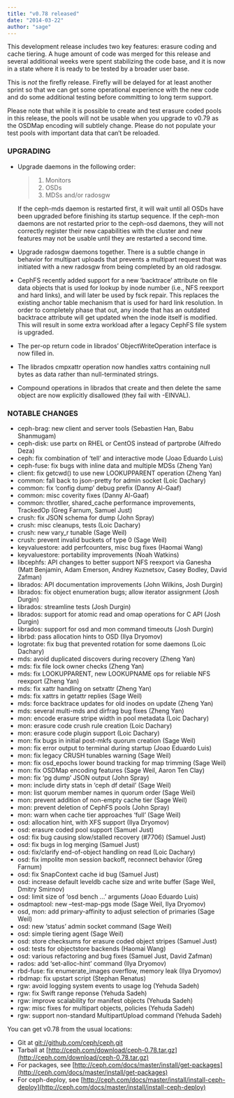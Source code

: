 ```yaml
---
title: "v0.78 released"
date: "2014-03-22"
author: "sage"
---
```


This development release includes two key features: erasure coding and cache tiering. A huge amount of code was merged for this release and several additional weeks were spent stabilizing the code base, and it is now in a state where it is ready to be tested by a broader user base.

This is _not_ the firefly release. Firefly will be delayed for at least another sprint so that we can get some operational experience with the new code and do some additional testing before committing to long term support.

Please note that while it is possible to create and test erasure coded pools in this release, the pools will not be usable when you upgrade to v0.79 as the OSDMap encoding will subtlely change. Please do not populate your test pools with important data that can’t be reloaded.

### UPGRADING

- Upgrade daemons in the following order:
    
    > 1. Monitors
    > 2. OSDs
    > 3. MDSs and/or radosgw
    
    If the ceph-mds daemon is restarted first, it will wait until all OSDs have been upgraded before finishing its startup sequence. If the ceph-mon daemons are not restarted prior to the ceph-osd daemons, they will not correctly register their new capabilities with the cluster and new features may not be usable until they are restarted a second time.
- Upgrade radosgw daemons together. There is a subtle change in behavior for multipart uploads that prevents a multipart request that was initiated with a new radosgw from being completed by an old radosgw.
- CephFS recently added support for a new ‘backtrace’ attribute on file data objects that is used for lookup by inode number (i.e., NFS reexport and hard links), and will later be used by fsck repair. This replaces the existing anchor table mechanism that is used for hard link resolution. In order to completely phase that out, any inode that has an outdated backtrace attribute will get updated when the inode itself is modified. This will result in some extra workload after a legacy CephFS file system is upgraded.
- The per-op return code in librados’ ObjectWriteOperation interface is now filled in.
- The librados cmpxattr operation now handles xattrs containing null bytes as data rather than null-terminated strings.
- Compound operations in librados that create and then delete the same object are now explicitly disallowed (they fail with -EINVAL).

### NOTABLE CHANGES

- ceph-brag: new client and server tools (Sebastien Han, Babu Shanmugam)
- ceph-disk: use partx on RHEL or CentOS instead of partprobe (Alfredo Deza)
- ceph: fix combination of ‘tell’ and interactive mode (Joao Eduardo Luis)
- ceph-fuse: fix bugs with inline data and multiple MDSs (Zheng Yan)
- client: fix getcwd() to use new LOOKUPPARENT operation (Zheng Yan)
- common: fall back to json-pretty for admin socket (Loic Dachary)
- common: fix ‘config dump’ debug prefix (Danny Al-Gaaf)
- common: misc coverity fixes (Danny Al-Gaaf)
- common: throtller, shared\_cache performance improvements, TrackedOp (Greg Farnum, Samuel Just)
- crush: fix JSON schema for dump (John Spray)
- crush: misc cleanups, tests (Loic Dachary)
- crush: new vary\_r tunable (Sage Weil)
- crush: prevent invalid buckets of type 0 (Sage Weil)
- keyvaluestore: add perfcounters, misc bug fixes (Haomai Wang)
- keyvaluestore: portability improvements (Noah Watkins)
- libcephfs: API changes to better support NFS reexport via Ganesha (Matt Benjamin, Adam Emerson, Andrey Kuznetsov, Casey Bodley, David Zafman)
- librados: API documentation improvements (John Wilkins, Josh Durgin)
- librados: fix object enumeration bugs; allow iterator assignment (Josh Durgin)
- librados: streamline tests (Josh Durgin)
- librados: support for atomic read and omap operations for C API (Josh Durgin)
- librados: support for osd and mon command timeouts (Josh Durgin)
- librbd: pass allocation hints to OSD (Ilya Dryomov)
- logrotate: fix bug that prevented rotation for some daemons (Loic Dachary)
- mds: avoid duplicated discovers during recovery (Zheng Yan)
- mds: fix file lock owner checks (Zheng Yan)
- mds: fix LOOKUPPARENT, new LOOKUPNAME ops for reliable NFS reexport (Zheng Yan)
- mds: fix xattr handling on setxattr (Zheng Yan)
- mds: fix xattrs in getattr replies (Sage Weil)
- mds: force backtrace updates for old inodes on update (Zheng Yan)
- mds: several multi-mds and dirfrag bug fixes (Zheng Yan)
- mon: encode erasure stripe width in pool metadata (Loic Dachary)
- mon: erasure code crush rule creation (Loic Dachary)
- mon: erasure code plugin support (Loic Dachary)
- mon: fix bugs in initial post-mkfs quorum creation (Sage Weil)
- mon: fix error output to terminal during startup (Joao Eduardo Luis)
- mon: fix legacy CRUSH tunables warning (Sage Weil)
- mon: fix osd\_epochs lower bound tracking for map trimming (Sage Weil)
- mon: fix OSDMap encoding features (Sage Weil, Aaron Ten Clay)
- mon: fix ‘pg dump’ JSON output (John Spray)
- mon: include dirty stats in ‘ceph df detail’ (Sage Weil)
- mon: list quorum member names in quorum order (Sage Weil)
- mon: prevent addition of non-empty cache tier (Sage Weil)
- mon: prevent deletion of CephFS pools (John Spray)
- mon: warn when cache tier approaches ‘full’ (Sage Weil)
- osd: allocation hint, with XFS support (Ilya Dryomov)
- osd: erasure coded pool support (Samuel Just)
- osd: fix bug causing slow/stalled recovery (#7706) (Samuel Just)
- osd: fix bugs in log merging (Samuel Just)
- osd: fix/clarify end-of-object handling on read (Loic Dachary)
- osd: fix impolite mon session backoff, reconnect behavior (Greg Farnum)
- osd: fix SnapContext cache id bug (Samuel Just)
- osd: increase default leveldb cache size and write buffer (Sage Weil, Dmitry Smirnov)
- osd: limit size of ‘osd bench ...’ arguments (Joao Eduardo Luis)
- osdmaptool: new –test-map-pgs mode (Sage Weil, Ilya Dryomov)
- osd, mon: add primary-affinity to adjust selection of primaries (Sage Weil)
- osd: new ‘status’ admin socket command (Sage Weil)
- osd: simple tiering agent (Sage Weil)
- osd: store checksums for erasure coded object stripes (Samuel Just)
- osd: tests for objectstore backends (Haomai Wang)
- osd: various refactoring and bug fixes (Samuel Just, David Zafman)
- rados: add ‘set-alloc-hint’ command (Ilya Dryomov)
- rbd-fuse: fix enumerate\_images overflow, memory leak (Ilya Dryomov)
- rbdmap: fix upstart script (Stephan Renatus)
- rgw: avoid logging system events to usage log (Yehuda Sadeh)
- rgw: fix Swift range reponse (Yehuda Sadeh)
- rgw: improve scalability for manifest objects (Yehuda Sadeh)
- rgw: misc fixes for multipart objects, policies (Yehuda Sadeh)
- rgw: support non-standard MultipartUpload command (Yehuda Sadeh)

You can get v0.78 from the usual locations:

- Git at [git://github.com/ceph/ceph.git](http://github.com/ceph/ceph)
- Tarball at [http://ceph.com/download/ceph-0.78.tar.gz](http://ceph.com/download/ceph-0.78.tar.gz)
- For packages, see [http://ceph.com/docs/master/install/get-packages](http://ceph.com/docs/master/install/get-packages)
- For ceph-deploy, see [http://ceph.com/docs/master/install/install-ceph-deploy](http://ceph.com/docs/master/install/install-ceph-deploy)
